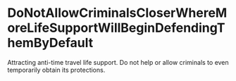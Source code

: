 # DoNotAllowCriminalsCloserWhereMoreLifeSupportWillBeginDefendingThemByDefault
Attracting anti-time travel life support. Do not help or allow criminals to even temporarily obtain its protections.

